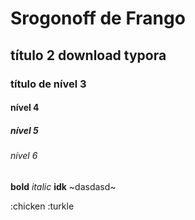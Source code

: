 # Srogonoff de Frango
## título 2 download typora 
### título de nível 3
#### nível 4
##### nível 5
###### nível 6
**bold**
*italic*
__idk__
~dasdasd~

:chicken
:turkle

